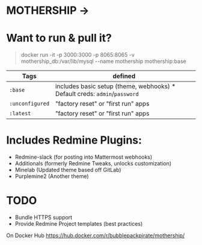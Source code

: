 # MOTHERSHIP ->

# Want to run & pull it?
> docker run -it -p 3000:3000 -p 8065:8065 -v mothership_db:/var/lib/mysql --name mothership  mothership:base



Tags | defined
--- | ---
`:base` |  includes basic setup (theme, webhooks) * Default creds: `admin`/`password`
`:unconfigured` | "factory reset" or "first run" apps
`:latest` | "factory reset" or "first run" apps

# Includes Redmine Plugins:
* Redmine-slack (for posting into Mattermost webhooks)
* Additionals (formerly Redmine Tweaks, unlocks customization)
* Minelab (Updated theme based off GitLab)
* Purplemine2 (Another theme)

# TODO
* Bundle HTTPS support
* Provide Redmine Project templates (best practices)

On Docker Hub
https://hub.docker.com/r/bubblepackpirate/mothership/


